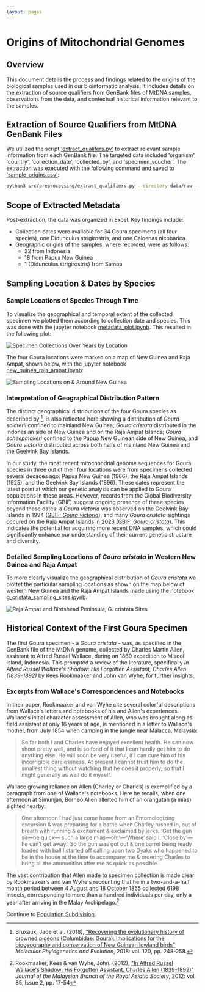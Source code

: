 ```yaml
---
layout: pages
---
```


# Origins of Mitochondrial Genomes

## Overview

This document details the process and findings related to the origins of the biological samples used in our bioinformatic analysis. It includes details on the extraction of source qualifiers from GenBank files of MtDNA samples, observations from the data, and contextual historical information relevant to the samples.

## Extraction of Source Qualifiers from MtDNA GenBank Files
We utilized the script ['extract_qualifers.py'](../../src/preprocessing/extract_qualifiers.py) to extract relevant sample information from each GenBank file. The targeted data included 'organism', 'country', 'collection_date', 'collected_by', and 'specimen_voucher'. The extraction was executed with the following command and saved to ['sample_origins.csv'](../../data/metadata/sample_origins.csv):

~~~bash
python3 src/preprocessing/extract_qualifiers.py --directory data/raw --annotations organism --qualifiers country collection_date collected_by specimen_voucher > data/metadata/sample_origins.csv
~~~

## Scope of Extracted Metadata

Post-extraction, the data was organized in Excel. Key findings include:

- Collection dates were available for 34 Goura specimens (all four species), one Didunculus strigirostris, and one Caloenas nicobarica.
- Geographic origins of the samples, where recorded, were as follows:
    - 22 from Indonesia
    - 18 from Papua New Guinea
    - 1 (Didunculus strigirostris) from Samoa

## Sampling Location & Dates by Species

### Sample Locations of Species Through Time

To visualize the geographical and temporal extent of the collected specimen we plotted them according to collection date and species. This was done with the jupyter notebook [metadata_plot.ipynb](../../src/analysis/metadata_plot.ipynb).
This resulted in the following plot:

![Specimen Collections Over Years by Location](../images/specimen_by_year_location.png)

The four Goura locations were marked on a map of New Guinea and Raja Ampat, shown below, with the jupyter notebook [new_guinea_raja_ampat.ipynb](../../src/analysis/new_guinea_raja_ampat.ipynb):

![Sampling Locations on & Around New Guinea](../images/new_guinea_raja_ampat.png)

### Interpretation of Geographical Distribution Pattern

The distinct geographical distributions of the four Goura species as described by [^1], is also reflected here showing a distribution of *Goura sclaterii* confined to mainland New Guinea; *Goura cristata* distributed in the Indonesian side of New Guinea and on the Raja Ampat Islands; *Goura scheepmakeri* confined to the Papua New Guinean side of New Guinea; and *Goura victoria* distributed across both halfs of mainland New Guinea and the Geelvink Bay Islands.

In our study, the most recent mitochondrial genome sequences for Goura species in three out of their four locations were from specimens collected several decades ago: Papua New Guinea (1966), the Raja Ampat Islands (1925), and the Geelvink Bay Islands (1896). These dates represent the latest point at which our genetic analysis can be applied to Goura populations in these areas. However, records from the Global Biodiversity Information Facility (GBIF) suggest ongoing presence of these species beyond these dates: a *Goura victoria* was observed on the Geelvink Bay Islands in 1994 ([GBIF: *Goura victoria*](https://www.gbif.org/occurrence/2843598506)), and many *Goura cristata* sightings occured on the Raja Ampat Islands in 2023 ([GBIF: *Goura cristata*](https://www.gbif.org/occurrence/4130233618)). This indicates the potential for acquiring more recent DNA samples, which could significantly enhance our understanding of their current genetic structure and diversity.  

### Detailed Sampling Locations of *Goura cristata* in Western New Guinea and Raja Ampat

To more clearly visualize the geographical distribution of *Goura cristata* we plottet the particular sampling locations as shown on the map below of western New Guinea and the Raja Ampat Islands made using the notebook [g_cristata_sampling_sites.ipynb](../../src/analysis/g_cristata_sampling_sites.ipynb).

![Raja Ampat and Birdshead Peninsula, G. cristata Sites](../images/g_cristata_sampling_sites.png)

## Historical Context of the First Goura Specimen

The first Goura specimen - a *Goura cristata* - was, as specified in the GenBank file of the MtDNA genome, collected by Charles Martin Allen, assistant to Alfred Russel Wallace, during an 1860 expedition to Misool Island, Indonesia. This prompted a review of the literature, specifically *In Alfred Russel Wallace's Shadow: His Forgotten Assistant, Charles Allen (1839-1892)* by Kees Rookmaaker and John van Wyhe, for further insights.

### Excerpts from Wallace's Correspondences and Notebooks
In their paper, Rookmaaker and van Wyhe cite several colorful descriptions from Wallace's letters and notebooks of his and Allen's experiences. Wallace's initial character assessment of Allen, who was brought along as field assistant at only 16 years of age, is mentioned in a letter to Wallace's mother, from July 1854 when camping in the jungle near Malacca, Malaysia:

>So far both I and Charles have enjoyed excellent health. He can now shoot
pretty well, and is so fond of it that I can hardly get him to do anything else.
He will soon be very useful, if I can cure him of his incorrigible carelessness.
At present I cannot trust him to do the smallest thing without watching that
he does it properly, so that I might generally as well do it myself.

Wallace growing reliance on Allen (Charley or Charles) is exemplified by a paragraph from one of Wallace's notebooks. Here he recalls, when one afternoon at Simunjan, Borneo Allen allerted him of an orangutan (a mias) sighted nearby:

>One afternoon I had just come home from an Entomologizing excursion &
was preparing for a bathe when Charley rushed in, out of breath with
running & excitement & exclaimed by jerks. ‘Get the gun sir—be quick—
such a large mias—oh!’—‘Where’ said I, ‘Close by’—he can’t get away.’ So
the gun was got out & one barrel being ready loaded with ball I started off
calling upon two Dyaks who happened to be in the house at the time to
accompany me & ordering Charles to bring all the ammunition after me as
quick as possible.

The vast contribution that Allen made to specimen collection is made clear by Rookmaaker's and van Wyhe's recounting that he in a two-and-a-half month period between 4 August and 18 October 1855 collected 6198 insects<!--TODO: Add information about the rate at which Allen collected birds-->, corresponding to more than a hundred individuals per day, only a year after arriving in the Malay Archipelago.[^2]

Continue to [Population Subdivision](./population_subdivision.md).

[^1]: Bruxaux, Jade et al. (2018), ["Recovering the evolutionary history of crowned pigeons (Columbidae: Goura): Implications for the biogeography and conservation of New Guinean lowland birds"](https://www.sciencedirect.com/science/article/abs/pii/S1055790317308679) *Molecular Phylogenetics and Evolution*, 2018: vol. 120, pp. 248-258.

[^2]: Rookmaaker, Kees & van Wyhe, John. (2012), ["In Alfred Russel Wallace's Shadow: His Forgotten Assistant, Charles Allen (1839-1892)"](https://www.jstor.org/stable/24894190) *Journal of the Malaysian Branch of the Royal Asiatic Society*, 2012: vol. 85, Issue 2, pp. 17-54




